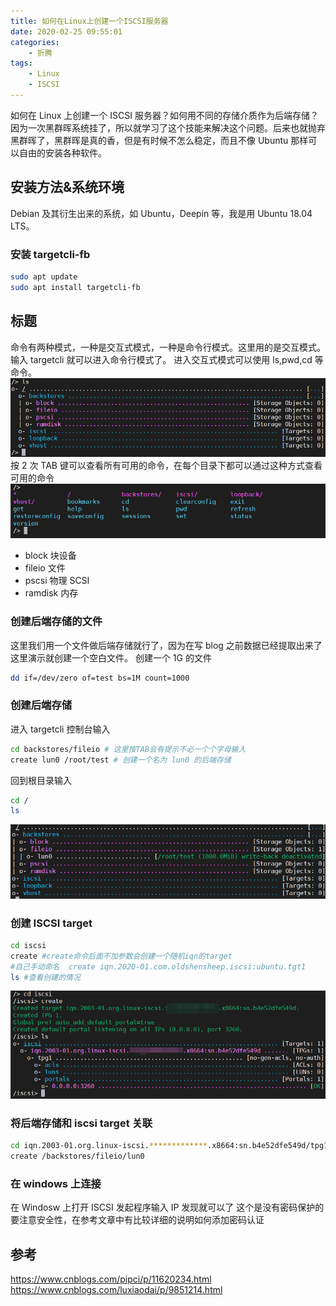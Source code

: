 ```yaml
---
title: 如何在Linux上创建一个ISCSI服务器
date: 2020-02-25 09:55:01
categories:
    - 折腾
tags:
    - Linux
    - ISCSI
---
```


如何在 Linux 上创建一个 ISCSI 服务器？如何用不同的存储介质作为后端存储？
因为一次黑群晖系统挂了，所以就学习了这个技能来解决这个问题。后来也就抛弃黑群晖了，黑群晖是真的香，但是有时候不怎么稳定，而且不像 Ubuntu 那样可以自由的安装各种软件。

<!-- more -->

## 安装方法&系统环境

Debian 及其衍生出来的系统，如 Ubuntu，Deepin 等，我是用 Ubuntu 18.04 LTS。

### 安装 targetcli-fb

```bash
sudo apt update
sudo apt install targetcli-fb
```

## 标题

命令有两种模式，一种是交互式模式，一种是命令行模式。这里用的是交互模式。
输入 targetcli 就可以进入命令行模式了。
进入交互式模式可以使用 ls,pwd,cd 等命令。
![ls](./_v_images/20210504233207196_22456.png)
按 2 次 TAB 键可以查看所有可用的命令，在每个目录下都可以通过这种方式查看可用的命令
![DoubleTab](./_v_images/20210504233220609_5185.png)

-   block 块设备
-   fileio 文件
-   pscsi 物理 SCSI
-   ramdisk 内存

### 创建后端存储的文件

这里我们用一个文件做后端存储就行了，因为在写 blog 之前数据已经提取出来了这里演示就创建一个空白文件。
创建一个 1G 的文件

```bash
dd if=/dev/zero of=test bs=1M count=1000
```

### 创建后端存储

进入 targetcli 控制台输入

```bash
cd backstores/fileio # 这里按TAB会有提示不必一个个字母输入
create lun0 /root/test # 创建一个名为 lun0 的后端存储
```

回到根目录输入

```bash
cd /
ls
```

![可以看到后端存储创建成功了](./_v_images/20210504233043285_18531.png)

### 创建 ISCSI target

```bash
cd iscsi
create #create命令后面不加参数会创建一个随机iqn的target
#自己手动命名  create iqn.2020-01.com.oldshensheep.iscsi:ubuntu.tgt1
ls #查看创建的情况
```

![](./_v_images/20210504233111329_13597.png)

### 将后端存储和 iscsi target 关联

```bash
cd iqn.2003-01.org.linux-iscsi.*************.x8664:sn.b4e52dfe549d/tpg1/luns
create /backstores/fileio/lun0
```

### 在 windows 上连接

在 Windosw 上打开 ISCSI 发起程序输入 IP 发现就可以了
这个是没有密码保护的要注意安全性，在参考文章中有比较详细的说明如何添加密码认证

## 参考

<https://www.cnblogs.com/pipci/p/11620234.html>  
<https://www.cnblogs.com/luxiaodai/p/9851214.html>
